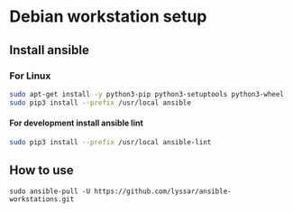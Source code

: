 # Debian workstation setup

## Install ansible

### For Linux

```bash
sudo apt-get install -y python3-pip python3-setuptools python3-wheel
sudo pip3 install --prefix /usr/local ansible
```

#### For development install ansible lint

```bash
sudo pip3 install --prefix /usr/local ansible-lint
```

## How to use

```
sudo ansible-pull -U https://github.com/lyssar/ansible-workstations.git
```